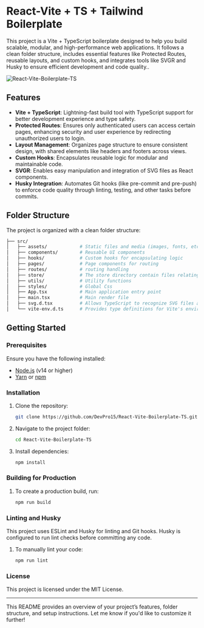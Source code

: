 # React-Vite + TS + Tailwind Boilerplate

This project is a Vite + TypeScript boilerplate designed to help you build scalable, modular, and high-performance web applications. It follows a clean folder structure, includes essential features like Protected Routes, reusable layouts, and custom hooks, and integrates tools like SVGR and Husky to ensure efficient development and code quality..

![React-Vite-Boilerplate-TS](https://github.com/user-attachments/assets/296dc727-ffbd-4cf5-9cb2-33d400480a18)

## Features

- **Vite + TypeScript**: Lightning-fast build tool with TypeScript support for better development experience and type safety.
- **Protected Routes**: Ensures only authenticated users can access certain pages, enhancing security and user experience by redirecting unauthorized users to login.
- **Layout Management**: Organizes page structure to ensure consistent design, with shared elements like headers and footers across views.
- **Custom Hooks**: Encapsulates reusable logic for modular and maintainable code.
- **SVGR**: Enables easy manipulation and integration of SVG files as React components.
- **Husky Integration**: Automates Git hooks (like pre-commit and pre-push) to enforce code quality through linting, testing, and other tasks before commits.

## Folder Structure

The project is organized with a clean folder structure:

```bash
├── src/
│   ├── assets/            # Static files and media (images, fonts, etc.)
│   ├── components/        # Reusable UI components
│   ├── hooks/             # Custom hooks for encapsulating logic
│   ├── pages/             # Page components for routing
│   ├── routes/            # routing handling
│   ├── store/             # The store directory contain files relating to global data stores
│   ├── utils/             # Utility functions
│   ├── styles/            # Global Css
│   ├── App.tsx            # Main application entry point
│   ├── main.tsx           # Main render file
│   ├── svg.d.tsx          # Allows TypeScript to recognize SVG files as React components
│   └── vite-env.d.ts      # Provides type definitions for Vite's environment

```

## Getting Started

### Prerequisites

Ensure you have the following installed:

- [Node.js](https://nodejs.org/) (v14 or higher)
- [Yarn](https://yarnpkg.com/) or [npm](https://www.npmjs.com/)

### Installation

1. Clone the repository:

   ```bash
   git clone https://github.com/DevPro15/React-Vite-Boilerplate-TS.git

2. Navigate to the project folder:

   ```bash
   cd React-Vite-Boilerplate-TS

3. Install dependencies:

   ```bash
   npm install


### Building for Production

1. To create a production build, run:

   ```bash
   npm run build

### Linting and Husky

This project uses ESLint and Husky for linting and Git hooks. Husky is configured to run lint checks before committing any code.

1. To manually lint your code:

   ```bash
   npm run lint

### License

This project is licensed under the MIT License.

---

This README provides an overview of your project’s features, folder structure, and setup instructions. Let me know if you'd like to customize it further!


